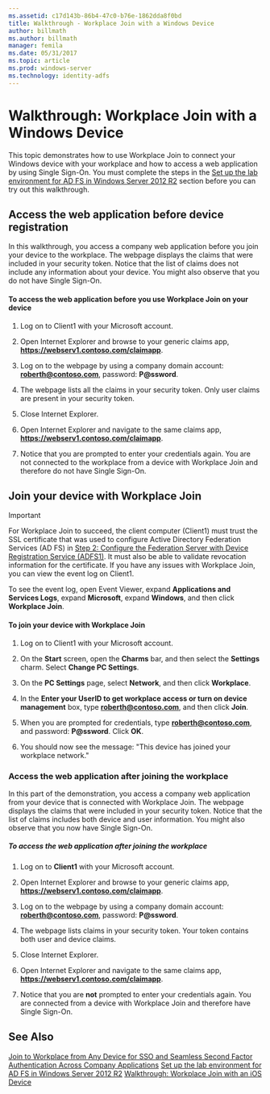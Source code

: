 ```yaml
---
ms.assetid: c17d143b-86b4-47c0-b76e-1862dda8f0bd
title: Walkthrough - Workplace Join with a Windows Device
author: billmath
ms.author: billmath
manager: femila
ms.date: 05/31/2017
ms.topic: article
ms.prod: windows-server
ms.technology: identity-adfs
---
```


# Walkthrough: Workplace Join with a Windows Device

This topic demonstrates how to use Workplace Join to connect your Windows device with your workplace and how to access a web application by using Single Sign-On. You must complete the steps in the [Set up the lab environment for AD FS in Windows Server 2012 R2](../deployment/Set-up-the-lab-environment-for-AD-FS-in-Windows-Server-2012-R2.md) section before you can try out this walkthrough.

## Access the web application before device registration
In this walkthrough, you access a company web application before you join your device to the workplace. The webpage displays the claims that were included in your security token. Notice that the list of claims does not include any information about your device. You might also observe that you do not have Single Sign-On.

#### To access the web application before you use Workplace Join on your device

1. Log on to Client1 with your Microsoft account.

2. Open Internet Explorer and browse to your generic claims app, **https://webserv1.contoso.com/claimapp**.

3. Log on to the webpage by using a company domain account: <strong>roberth@contoso.com</strong>, password: <strong>P@ssword</strong>.

4. The webpage lists all the claims in your security token. Only user claims are present in your security token.

5. Close Internet Explorer.

6. Open Internet Explorer and navigate to the same claims app, **https://webserv1.contoso.com/claimapp**.

7. Notice that you are prompted to enter your credentials again. You are not connected to the workplace from a device with Workplace Join and therefore do not have Single Sign-On.

## Join your device with Workplace Join

> [!IMPORTANT]
> For Workplace Join to succeed, the client computer (Client1) must trust the SSL certificate that was used to configure Active Directory Federation Services (AD FS) in [Step 2: Configure the Federation Server with Device Registration Service (ADFS1)](../deployment/Set-up-the-lab-environment-for-AD-FS-in-Windows-Server-2012-R2.md#BKMK_4). It must also be able to validate revocation information for the certificate. If you have any issues with Workplace Join, you can view the event log on Client1.
> 
> To see the event log, open Event Viewer, expand **Applications and Services Logs**, expand **Microsoft**, expand **Windows**, and then click **Workplace Join**.

#### To join your device with Workplace Join

1. Log on to Client1 with your Microsoft account.

2. On the **Start** screen, open the **Charms** bar, and then select the **Settings** charm. Select **Change PC Settings**.

3. On the **PC Settings** page, select **Network**, and then click **Workplace**.

4. In the **Enter your UserID to get workplace access or turn on device management** box, type <strong>roberth@contoso.com</strong>, and then click **Join**.

5. When you are prompted for credentials, type <strong>roberth@contoso.com</strong>, and password: <strong>P@ssword</strong>. Click **OK**.

6. You should now see the message: "This device has joined your workplace network."

### Access the web application after joining the workplace
In this part of the demonstration, you access a company web application from your device that is connected with Workplace Join. The webpage displays the claims that were included in your security token. Notice that the list of claims includes both device and user information. You might also observe that you now have Single Sign-On.

##### To access the web application after joining the workplace

1. Log on to **Client1** with your Microsoft account.

2. Open Internet Explorer and browse to your generic claims app, **https://webserv1.contoso.com/claimapp**.

3. Log on to the webpage by using a company domain account: <strong>roberth@contoso.com</strong>, password: <strong>P@ssword</strong>.

4. The webpage lists claims in your security token. Your token contains both user and device claims.

5. Close Internet Explorer.

6. Open Internet Explorer and navigate to the same claims app, **https://webserv1.contoso.com/claimapp**.

7. Notice that you are **not** prompted to enter your credentials again. You are connected from a device with Workplace Join and therefore have Single Sign-On.

## See Also
[Join to Workplace from Any Device for SSO and Seamless Second Factor Authentication Across Company Applications](Join-to-Workplace-from-Any-Device-for-SSO-and-Seamless-Second-Factor-Authentication-Across-Company-Applications.md)
[Set up the lab environment for AD FS in Windows Server 2012 R2](../deployment/Set-up-the-lab-environment-for-AD-FS-in-Windows-Server-2012-R2.md)
[Walkthrough: Workplace Join with an iOS Device](Walkthrough--Workplace-Join-with-an-iOS-Device.md)



